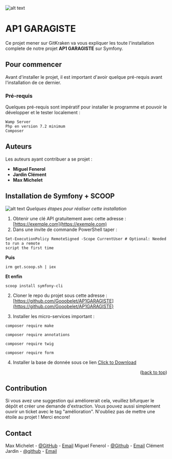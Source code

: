 ![alt text](https://images.pexels.com/photos/9395008/pexels-photo-9395008.jpeg?cs=srgb&dl=pexels-erik-mclean-9395008.jpg&fm=jpg)
# AP1 GARAGISTE
Ce projet mener sur GitKraken va vous expliquer les toute l'installation complete de notre projet **AP1 GARAGISTE** sur Symfony.
## Pour commencer
Avant d'installer le projet, il est important d'avoir quelque pré-requis avant l'installation de ce dernier.
### Pré-requis
Quelques pré-requis sont impératif pour installer le programme et pouvoir le développer et le tester localement :
```
Wamp Server
Php en version 7.2 minimum
Composer
```

## Auteurs

Les auteurs ayant contribuer a se projet :
- **Miguel Fenerol**
- **Jardin Clément**
- **Max Michelet**

## Installation de Symfony + SCOOP

![alt text](https://res.cloudinary.com/kahere/image/upload/v1626363464/kaherecode/tutorials/za6yxdjweqdus3hynonp.webp)
*Quelques étapes pour réaliser cette installation*
1. Obtenir une clé API gratuitement avec cette adresse : [https://exemple.com](https://exemple.com)
1. Dans une invite de commande PowerShell taper :
```
Set-ExecutionPolicy RemoteSigned -Scope CurrentUser # Optional: Needed to run a remote
script the first time
```
**Puis**
```
irm get.scoop.sh | iex
```
**Et enfin**
```
scoop install symfony-cli
```

2. Cloner le repo du projet sous cette adresse : [https://github.com/Gooobelet/AP1GARAGISTE](https://github.com/Gooobelet/AP1GARAGISTE)

3. Installer les micro-services important :
```
composer require make
```
```
composer require annotations
```
```
composer require twig
```
```
composer require form
```
4. Installer la base de donnée sous ce lien <a id="raw-url" href="https://github.com/Gooobelet/AP1GARAGISTE/Master/ap1_garagiste.sql">Click to Download</a>

<p align="right">(<a href="#readme-top">back to top</a>)</p>

## Contribution
Si vous avez une suggestion qui améliorerait cela, veuillez bifurquer le dépôt et créer une demande d'extraction. Vous pouvez aussi simplement ouvrir un ticket avec le tag "amélioration". N'oubliez pas de mettre une étoile au projet ! Merci encore!

## Contact
Max Michelet - [@GitHub](https://github.com/Gooobelet) - [Email](max.michelet@stadjutor.com)
Miguel Fenerol - [@Github](https://github.com/Migou27) - [Email](miguel.fenerol@stadjutor.com)
Clément Jardin - [@github](https://github.com/jardinc27) - [Email](clement.jardin@stadjutor.com)